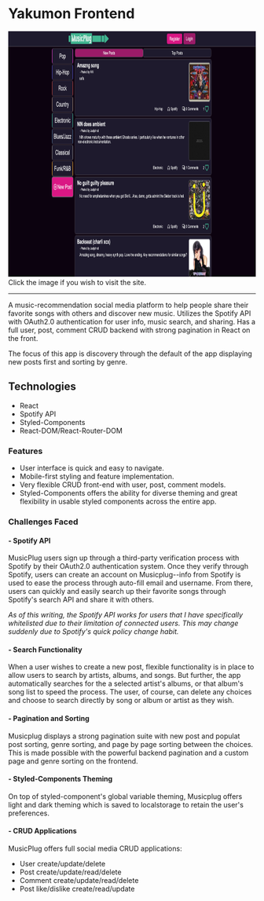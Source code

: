 # Yakumon Frontend

<a href="https://musicplug.vercel.app/" ><img src="./public/images/MusicPlug.png" height='500' /></a>
Click the image if you wish to visit the site.

---

A music-recommendation social media platform to help people share their favorite songs with others and discover new music. Utilizes the Spotify API with OAuth2.0 authentication for user info, music search, and sharing. Has a full user, post, comment CRUD backend with strong pagination in React on the front.

The focus of this app is discovery through the default of the app displaying new posts first and sorting by genre.

## Technologies

- React
- Spotify API
- Styled-Components
- React-DOM/React-Router-DOM

### Features

- User interface is quick and easy to navigate.
- Mobile-first styling and feature implementation.
- Very flexible CRUD front-end with user, post, comment models.
- Styled-Components offers the ability for diverse theming and great flexibility in usable styled components across the entire app.

### Challenges Faced

#### - Spotify API

MusicPlug users sign up through a third-party verification process with Spotify by their OAuth2.0 authentication system. Once they verify through Spotify, users can create an account on Musicplug--info from Spotify is used to ease the process through auto-fill email and username. From there, users can quickly and easily search up their favorite songs through Spotify's search API and share it with others.

_As of this writing, the Spotify API works for users that I have specifically whitelisted due to their limitation of connected users. This may change suddenly due to Spotify's quick policy change habit._

#### - Search Functionality

When a user wishes to create a new post, flexible functionality is in place to allow users to search by artists, albums, and songs. But further, the app automatically searches for the a selected artist's albums, or that album's song list to speed the process. The user, of course, can delete any choices and choose to search directly by song or album or artist as they wish.

#### - Pagination and Sorting

Musicplug displays a strong pagination suite with new post and populat post sorting, genre sorting, and page by page sorting between the choices. This is made possible with the powerful backend pagination and a custom page and genre sorting on the frontend.

#### - Styled-Components Theming

On top of styled-component's global variable theming, Musicplug offers light and dark theming which is saved to localstorage to retain the user's preferences.

#### - CRUD Applications

MusicPlug offers full social media CRUD applications:

- User create/update/delete
- Post create/update/read/delete
- Comment create/update/read/delete
- Post like/dislike create/read/update
